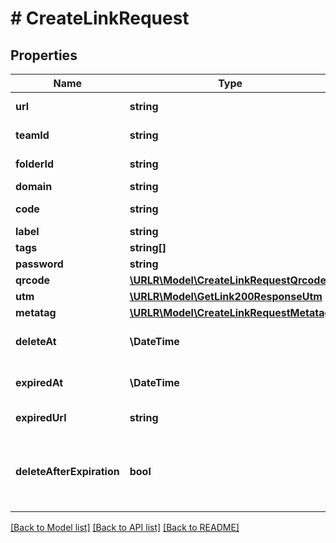 # # CreateLinkRequest

## Properties

Name | Type | Description | Notes
------------ | ------------- | ------------- | -------------
**url** | **string** | URL to shorten |
**teamId** | **string** | Team API ID |
**folderId** | **string** | Folder API ID | [optional]
**domain** | **string** | Domain | [optional]
**code** | **string** | Custom short code | [optional]
**label** | **string** | Label | [optional]
**tags** | **string[]** | Tags | [optional]
**password** | **string** | Password | [optional]
**qrcode** | [**\URLR\Model\CreateLinkRequestQrcode**](CreateLinkRequestQrcode.md) |  | [optional]
**utm** | [**\URLR\Model\GetLink200ResponseUtm**](GetLink200ResponseUtm.md) |  | [optional]
**metatag** | [**\URLR\Model\CreateLinkRequestMetatag**](CreateLinkRequestMetatag.md) |  | [optional]
**deleteAt** | **\DateTime** | Scheduled deletion date | [optional]
**expiredAt** | **\DateTime** | Scheduled expiration date | [optional]
**expiredUrl** | **string** | Expiration URL | [optional]
**deleteAfterExpiration** | **bool** | Whether or not to remove the link after the expiry date | [optional] [default to false]

[[Back to Model list]](../../README.md#models) [[Back to API list]](../../README.md#endpoints) [[Back to README]](../../README.md)
